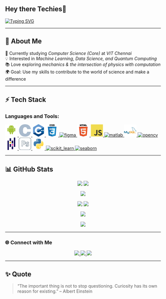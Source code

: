 ## Hey there Techies👋

<!-- Typing effect header -->
[![Typing SVG](https://readme-typing-svg.demolab.com?font=Fira+Code&weight=700&size=32&duration=2000&pause=500&color=FF0080&background=00000000&center=true&vCenter=true&width=1200&lines=✨+Hey+there!+I'm+Ibhan+👋;💻+CSE+Core+Student+@+VIT+Chennai;🤖+Machine+Learning+%26+Quantum+Computing+Enthusiast;🌌+Aspiring+Researcher;🚀+Open+Source+%7C+GSoC+%7C+Innovation+Driven)](https://git.io/typing-svg)




---

## 🌌 About Me
🔭 Currently studying *Computer Science (Core)* at *VIT Chennai*  
💡 Interested in *Machine Learning, Data Science, and Quantum Computing*  
📚 Love exploring *mechanics & the intersection of physics with computation*  
🌍 Goal: Use my skills to contribute to the world of science and make a difference  

---

## ⚡ Tech Stack
<h3 align="left">Languages and Tools:</h3>
<p align="left"> <a href="https://developer.android.com" target="_blank" rel="noreferrer"> <img src="https://raw.githubusercontent.com/devicons/devicon/master/icons/android/android-original-wordmark.svg" alt="android" width="40" height="40"/> </a> <a href="https://www.cprogramming.com/" target="_blank" rel="noreferrer"> <img src="https://raw.githubusercontent.com/devicons/devicon/master/icons/c/c-original.svg" alt="c" width="40" height="40"/> </a> <a href="https://www.w3schools.com/cpp/" target="_blank" rel="noreferrer"> <img src="https://raw.githubusercontent.com/devicons/devicon/master/icons/cplusplus/cplusplus-original.svg" alt="cplusplus" width="40" height="40"/> </a> <a href="https://www.w3schools.com/css/" target="_blank" rel="noreferrer"> <img src="https://raw.githubusercontent.com/devicons/devicon/master/icons/css3/css3-original-wordmark.svg" alt="css3" width="40" height="40"/> </a> <a href="https://www.figma.com/" target="_blank" rel="noreferrer"> <img src="https://www.vectorlogo.zone/logos/figma/figma-icon.svg" alt="figma" width="40" height="40"/> </a> <a href="https://www.w3.org/html/" target="_blank" rel="noreferrer"> <img src="https://raw.githubusercontent.com/devicons/devicon/master/icons/html5/html5-original-wordmark.svg" alt="html5" width="40" height="40"/> </a> <a href="https://developer.mozilla.org/en-US/docs/Web/JavaScript" target="_blank" rel="noreferrer"> <img src="https://raw.githubusercontent.com/devicons/devicon/master/icons/javascript/javascript-original.svg" alt="javascript" width="40" height="40"/> </a> <a href="https://www.mathworks.com/" target="_blank" rel="noreferrer"> <img src="https://upload.wikimedia.org/wikipedia/commons/2/21/Matlab_Logo.png" alt="matlab" width="40" height="40"/> </a> <a href="https://www.mysql.com/" target="_blank" rel="noreferrer"> <img src="https://raw.githubusercontent.com/devicons/devicon/master/icons/mysql/mysql-original-wordmark.svg" alt="mysql" width="40" height="40"/> </a> <a href="https://opencv.org/" target="_blank" rel="noreferrer"> <img src="https://www.vectorlogo.zone/logos/opencv/opencv-icon.svg" alt="opencv" width="40" height="40"/> </a> <a href="https://pandas.pydata.org/" target="_blank" rel="noreferrer"> <img src="https://raw.githubusercontent.com/devicons/devicon/2ae2a900d2f041da66e950e4d48052658d850630/icons/pandas/pandas-original.svg" alt="pandas" width="40" height="40"/> </a> <a href="https://www.photoshop.com/en" target="_blank" rel="noreferrer"> <img src="https://raw.githubusercontent.com/devicons/devicon/master/icons/photoshop/photoshop-line.svg" alt="photoshop" width="40" height="40"/> </a> <a href="https://www.python.org" target="_blank" rel="noreferrer"> <img src="https://raw.githubusercontent.com/devicons/devicon/master/icons/python/python-original.svg" alt="python" width="40" height="40"/> </a> <a href="https://scikit-learn.org/" target="_blank" rel="noreferrer"> <img src="https://upload.wikimedia.org/wikipedia/commons/0/05/Scikit_learn_logo_small.svg" alt="scikit_learn" width="40" height="40"/> </a> <a href="https://seaborn.pydata.org/" target="_blank" rel="noreferrer"> <img src="https://seaborn.pydata.org/_images/logo-mark-lightbg.svg" alt="seaborn" width="40" height="40"/> </a> </p>

---

## 📊 GitHub Stats
<p align="center">
  <img src="https://github-readme-stats.vercel.app/api?username=ivanho-git&show_icons=true&theme=radical" height="180" />
  <img src="https://github-readme-stats.vercel.app/api/top-langs/?username=ivanho-git&layout=compact&theme=radical" height="180" />
</p>

<p align="center">
  <img src="https://github-readme-streak-stats.herokuapp.com/?user=ivanho-git&theme=radical" height="180" />
</p>
<p align="center">
  <img src="https://github-readme-stats.vercel.app/api?username=ivanho-git&show_icons=true&theme=radical" height="180" />
  <img src="https://github-readme-stats.vercel.app/api/top-langs/?username=ivanho-git&layout=compact&theme=radical" height="180" />
</p>

<p align="center">
  <img src="https://github-readme-streak-stats.herokuapp.com/?user=ivanho-git&theme=radical" height="180" />
</p>

<p align="center">
  <img src="https://github-readme-stats.vercel.app/api?username=ivanho-git&show_icons=true&count_private=true&theme=radical&include_all_commits=true" height="180" />
</p>

---

### 🌐 Connect with Me  

<p align="center">
  <a href="mailto:Ibhaanm29@gmail.com">
    <img src="https://img.shields.io/badge/Gmail-D14836?style=for-the-badge&logo=gmail&logoColor=white" />
  </a>
  <a href="https://twitter.com/ibhanthebongvl1" target="_blank">
    <img src="https://img.shields.io/badge/Twitter-1DA1F2?style=for-the-badge&logo=twitter&logoColor=white" />
  </a>
  <a href="https://instagram.com/ww.ibhanm" target="_blank">
    <img src="https://img.shields.io/badge/Instagram-E4405F?style=for-the-badge&logo=instagram&logoColor=white" />
  </a>
</p>





---

## ✨ Quote
> “The important thing is not to stop questioning. Curiosity has its own reason for existing.” – Albert Einstein
<!--
